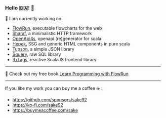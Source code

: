 ### Hello :bosnia_herzegovina:! 👋

:hammer: I am currently working on:
  - [FlowRun](https://flowrun.io/), executable flowcharts for the web
  - [Sharaf](https://github.com/sake92/sharaf), a minimalistic HTTP framework
  - [OpenApi4s](https://github.com/sake92/openapi4s), openapi (re)generator for scala
  - [Hepek](https://github.com/sake92/hepek), SSG and generic HTML components in pure scala
  - [Tupson](https://sake92.github.io/tupson), a simple JSON library
  - [Squery](https://sake92.github.io/squery), raw SQL library
  - [RxTags](https://github.com/sake92/RxTags), reactive ScalaJS frontend library

---
📖 Check out my free book [Learn Programming with FlowRun](https://leanpub.com/learnprogrammingwithflowrun)

---
If you like my work you can buy me a coffee ☕ :  
- https://github.com/sponsors/sake92
- https://ko-fi.com/sake92
- https://buymeacoffee.com/sake
